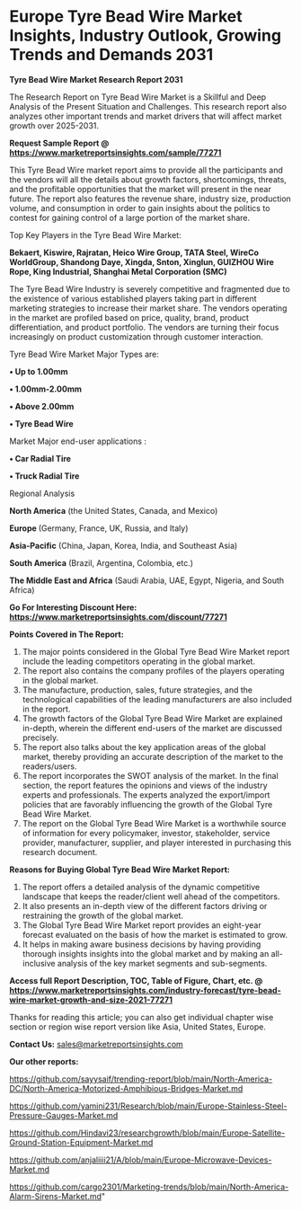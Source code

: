  # Europe Tyre Bead Wire Market Insights, Industry Outlook, Growing Trends and Demands 2031

<strong>Tyre Bead Wire Market Research Report 2031</strong>

The Research Report on Tyre Bead Wire Market is a Skillful and Deep Analysis of the Present Situation and Challenges. This research report also analyzes other important trends and market drivers that will affect market growth over 2025-2031.

<strong>Request Sample Report @ <a href=https://www.marketreportsinsights.com/sample/77271>https://www.marketreportsinsights.com/sample/77271</a></strong>

This Tyre Bead Wire market report aims to provide all the participants and the vendors will all the details about growth factors, shortcomings, threats, and the profitable opportunities that the market will present in the near future. The report also features the revenue share, industry size, production volume, and consumption in order to gain insights about the politics to contest for gaining control of a large portion of the market share.

Top Key Players in the Tyre Bead Wire Market:

<strong>Bekaert, Kiswire, Rajratan, Heico Wire Group, TATA Steel, WireCo WorldGroup, Shandong Daye, Xingda, Snton, Xinglun, GUIZHOU Wire Rope, King Industrial, Shanghai Metal Corporation (SMC)</strong>

The Tyre Bead Wire Industry is severely competitive and fragmented due to the existence of various established players taking part in different marketing strategies to increase their market share. The vendors operating in the market are profiled based on price, quality, brand, product differentiation, and product portfolio. The vendors are turning their focus increasingly on product customization through customer interaction.

Tyre Bead Wire Market Major Types are:

<strong>• Up to 1.00mm

• 1.00mm-2.00mm

• Above 2.00mm

• Tyre Bead Wire</strong>

Market Major end-user applications :

<strong>• Car Radial Tire

• Truck Radial Tire</strong>

Regional Analysis

</u><strong><b>North America</b></strong> (the United States, Canada, and Mexico)

<strong><b>Europe </b></strong>(Germany, France, UK, Russia, and Italy)

<strong><b>Asia-Pacific</b></strong> (China, Japan, Korea, India, and Southeast Asia)

<strong><b>South America</b></strong> (Brazil, Argentina, Colombia, etc.)

<strong><b>The Middle East and Africa</b></strong> (Saudi Arabia, UAE, Egypt, Nigeria, and South Africa)

<strong>Go For Interesting Discount Here: <a href=https://www.marketreportsinsights.com/discount/77271>https://www.marketreportsinsights.com/discount/77271</a></strong>

<strong>Points Covered in The Report:</strong>
<ol>
  <li>The major points considered in the Global Tyre Bead Wire Market report include the leading competitors operating in the global market.</li>
  <li>The report also contains the company profiles of the players operating in the global market.</li>
  <li>The manufacture, production, sales, future strategies, and the technological capabilities of the leading manufacturers are also included in the report.</li>
  <li>The growth factors of the Global Tyre Bead Wire Market are explained in-depth, wherein the different end-users of the market are discussed precisely.</li>
  <li>The report also talks about the key application areas of the global market, thereby providing an accurate description of the market to the readers/users.</li>
  <li>The report incorporates the SWOT analysis of the market. In the final section, the report features the opinions and views of the industry experts and professionals. The experts analyzed the export/import policies that are favorably influencing the growth of the Global Tyre Bead Wire Market.</li>
  <li>The report on the Global Tyre Bead Wire Market is a worthwhile source of information for every policymaker, investor, stakeholder, service provider, manufacturer, supplier, and player interested in purchasing this research document.</li>
</ol>
<strong>Reasons for Buying Global Tyre Bead Wire Market Report:</strong>

<ol>
  <li>The report offers a detailed analysis of the dynamic competitive landscape that keeps the reader/client well ahead of the competitors.</li>
  <li>It also presents an in-depth view of the different factors driving or restraining the growth of the global market.</li>
  <li>The Global Tyre Bead Wire Market report provides an eight-year forecast evaluated on the basis of how the market is estimated to grow.</li>
  <li>It helps in making aware business decisions by having providing thorough insights insights into the global market and by making an all-inclusive analysis of the key market segments and sub-segments.</li>
</ol>
<strong>Access full Report Description, TOC, Table of Figure, Chart, etc. @ <a href=https://www.marketreportsinsights.com/industry-forecast/tyre-bead-wire-market-growth-and-size-2021-77271>https://www.marketreportsinsights.com/industry-forecast/tyre-bead-wire-market-growth-and-size-2021-77271</a></strong>


Thanks for reading this article; you can also get individual chapter wise section or region wise report version like Asia, United States, Europe.

<strong>Contact Us:</strong>
sales@marketreportsinsights.com

<strong>Our other reports:</strong>

<a href=https://github.com/sayysaif/trending-report/blob/main/North-America-DC/North-America-Motorized-Amphibious-Bridges-Market.md>https://github.com/sayysaif/trending-report/blob/main/North-America-DC/North-America-Motorized-Amphibious-Bridges-Market.md</a>

<a href=https://github.com/yamini231/Research/blob/main/Europe-Stainless-Steel-Pressure-Gauges-Market.md>https://github.com/yamini231/Research/blob/main/Europe-Stainless-Steel-Pressure-Gauges-Market.md</a>

<a href=https://github.com/Hindavi23/researchgrowth/blob/main/Europe-Satellite-Ground-Station-Equipment-Market.md>https://github.com/Hindavi23/researchgrowth/blob/main/Europe-Satellite-Ground-Station-Equipment-Market.md</a>

<a href=https://github.com/anjaliiii21/A/blob/main/Europe-Microwave-Devices-Market.md>https://github.com/anjaliiii21/A/blob/main/Europe-Microwave-Devices-Market.md</a>

<a href=https://github.com/cargo2301/Marketing-trends/blob/main/North-America-Alarm-Sirens-Market.md>https://github.com/cargo2301/Marketing-trends/blob/main/North-America-Alarm-Sirens-Market.md</a>"
